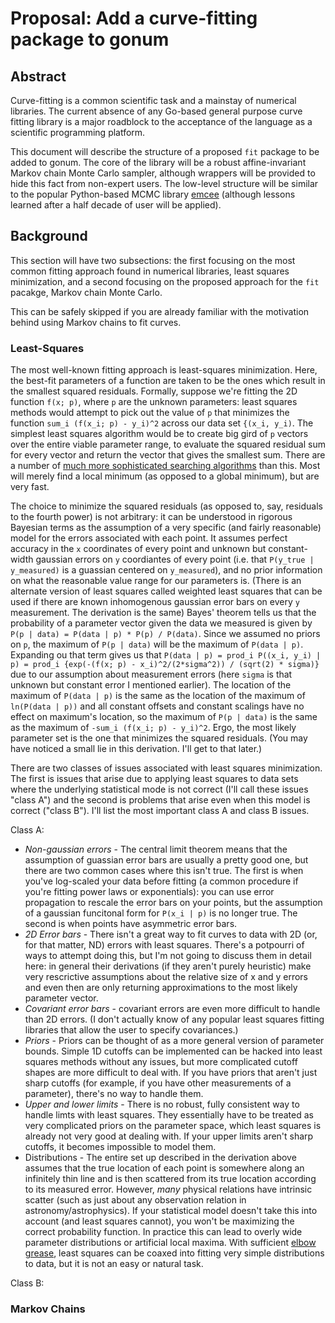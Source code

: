 # Proposal: Add a curve-fitting package to gonum

## Abstract

Curve-fitting is a common scientific task and a mainstay of numerical libraries. The current
absence of any Go-based general purpose curve fitting library is a major roadblock to the
acceptance of the language as a scientific programming platform.

This document will describe the structure of a proposed `fit` package to be added to gonum.
The core of the library will be a robust affine-invariant Markov chain Monte Carlo sampler,
although wrappers will be provided to hide this fact from non-expert users. The low-level
structure will be similar to the popular Python-based MCMC library
[emcee](http://dan.iel.fm/emcee/current/) (although lessons learned after a half decade of
user will be applied).

## Background

This section will have two subsections: the first focusing on the most common fitting
approach found in numerical libraries, least squares minimization, and a second focusing
on the proposed approach for the `fit` pacakge, Markov chain Monte Carlo.

This can be safely skipped if you are already familiar with the motivation behind using
Markov chains to fit curves.

### Least-Squares

The most well-known fitting approach is least-squares minimization. Here, the best-fit
parameters of a function are taken to be the ones which result in the smallest squared
residuals. Formally, suppose we're fitting the 2D function `f(x; p)`, where `p` are the
unknown parameters: least squares methods would attempt to pick out the value of
`p` that minimizes the function `sum_i (f(x_i; p) - y_i)^2` across our data set
`{(x_i, y_i)`. The simplest least squares algorithm would be to create big gird of `p`
vectors over the entire viable parameter range, to evaluate the squared residual sum
for every vector and return the vector that gives the smallest sum. There are a number of
[much more sophisticated searching algorithms](https://en.wikipedia.org/wiki/Levenberg%E2%80%93Marquardt_algorithm)
than this. Most will merely find a local minimum (as opposed to a global minimum), but are
very fast.

The choice to minimize the squared residuals (as opposed to, say, residuals to the fourth
power) is not arbitrary: it can be understood in rigorous Bayesian terms as the assumption
of a very specific (and fairly reasonable) model for the errors associated with each point.
It assumes perfect accuracy in the `x` coordinates of every point and unknown but
constant-width gaussian errors on `y` coordiantes of every point (i.e. that
`P(y_true | y_measured)` is a guassian centered on `y_measured`), and no prior information
on what the reasonable value range for our parameters is. (There is an alternate version
of least squares called weighted least squares that can be used if there are known
inhomogenous gaussian error bars on every `y` measurement. The derivation is the same) Bayes'
theorem tells us that the probability of a parameter vector given the data we measured is
given by `P(p | data) = P(data | p) * P(p) / P(data)`. Since we assumed no priors on
`p`, the maximum of `P(p | data)` will be the maximum of `P(data | p)`. Expanding ou
that term gives us that
`P(data | p) = prod_i P((x_i, y_i) | p) = prod_i {exp(-(f(x; p) - x_i)^2/(2*sigma^2)) / (sqrt(2) * sigma)} `
due to our assumption about measurement errors (here `sigma` is that unknown but constant
error I mentioned earlier). The location of the maximum of `P(data | p)` is the same as
the location of the maximum of `ln(P(data | p))` and all constant offsets and constant
scalings have no effect on maximum's location, so the maximum of `P(p | data)` is the
same as the maximum of `-sum_i (f(x_i; p) - y_i)^2`. Ergo, the most likely parameter set
is the one that minimizes the squared residuals. (You may have noticed a small lie in this
derivation. I'll get to that later.)

There are two classes of issues associated with least squares minimization. The first is
issues that arise due to applying least squares to data sets where the underlying
statistical mode is not correct (I'll call these issues "class A") and the second is
problems that arise even when this model is correct ("class B"). I'll list the most
important class A and class B issues.

Class A:
* _Non-gaussian errors_ - The central limit theorem means that the assumption of guassian
error bars are usually a pretty good one, but there are two common cases where this
isn't true. The first is when you've log-scaled your data before fitting (a common
procedure if you're fitting power laws or exponentials): you can use error propagation to
rescale the error bars on your points, but the assumption of a gaussian funcitonal form
for `P(x_i | p)` is no longer true. The second is when points have asymmetric error bars.
* _2D Error bars_ - There isn't a great way to fit curves to data with 2D (or, for that
matter, ND)
errors with least squares. There's a potpourri of ways to attempt doing this, but I'm not
going to discuss them in detail here: in general their derivations (if they aren't purely heuristic) make
very rescrictive assumptions about the relative size of x and y errors and even then are
only returning approximations to the most likely parameter vector.
* _Covariant error bars_ - covariant errors are even more difficult to handle than 2D
errors. (I don't actually know of any popular least squares fitting libraries that
allow the user to specify covariances.)
* _Priors_ - Priors can be thought of as a more general version of parameter bounds. Simple
1D cutoffs can be implemented can be hacked into least squares methods without any issues,
but more complicated cutoff shapes are more difficult to deal with. If you have priors that
aren't just sharp cutoffs (for example, if you have other measurements of a parameter), there's
no way to handle them.
* _Upper and lower limits_ - There is no robust, fully consistent way to handle limts with
least squares. They essentially have to be treated as very complicated priors on the
parameter space, which least squares is already not very good at dealing with. If your
upper limits aren't sharp cutoffs, it becomes impossible to model them.
* Distributions - The entire set up described in the derivation above assumes that the
true location of each point is somewhere along an infinitely thin line and is then
scattered from its true location according to its measured error. However, _many_ physical
relations have intrinsic scatter (such as just about any observation relation in
astronomy/astrophysics). If your statistical model doesn't take this into account (and least
squares cannot), you won't be maximizing the correct probability function. In practice this
can lead to overly wide parameter distributions or artificial local maxima.
With sufficient [elbow grease](http://scipy-cookbook.readthedocs.io/items/FittingData.html#fitting-a-2d-gaussian),
least squares can be coaxed into fitting very simple distributions to data, but it is not
an easy or natural task.

Class B:

### Markov Chains

